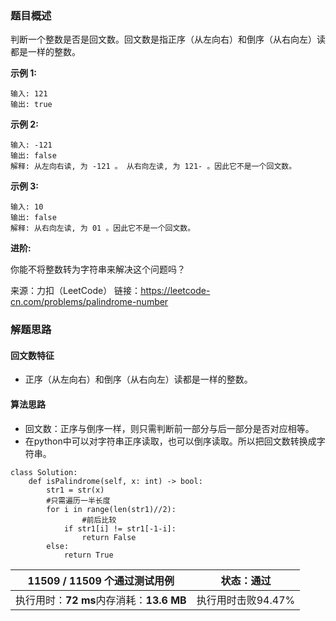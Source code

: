 
### 题目概述

判断一个整数是否是回文数。回文数是指正序（从左向右）和倒序（从右向左）读都是一样的整数。

**示例 1:**

```
输入: 121
输出: true
```

**示例 2:**

```
输入: -121
输出: false
解释: 从左向右读, 为 -121 。 从右向左读, 为 121- 。因此它不是一个回文数。
```

**示例 3:**

```
输入: 10
输出: false
解释: 从右向左读, 为 01 。因此它不是一个回文数。
```

**进阶:**

你能不将整数转为字符串来解决这个问题吗？

来源：力扣（LeetCode）
链接：https://leetcode-cn.com/problems/palindrome-number

### 解题思路

#### 回文数特征

- 正序（从左向右）和倒序（从右向左）读都是一样的整数。

#### 算法思路

- 回文数：正序与倒序一样，则只需判断前一部分与后一部分是否对应相等。
- 在python中可以对字符串正序读取，也可以倒序读取。所以把回文数转换成字符串。

```
class Solution:
    def isPalindrome(self, x: int) -> bool:
        str1 = str(x)
        #只需遍历一半长度
        for i in range(len(str1)//2):
        		#前后比较
            if str1[i] != str1[-1-i]:
                return False
        else:
            return True
```

| **11509 / 11509** 个通过测试用例         | 状态：通过         |
| ---------------------------------------- | ------------------ |
| 执行用时：**72 ms**内存消耗：**13.6 MB** | 执行用时击败94.47% |